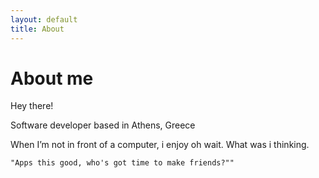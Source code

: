 ```yaml
---
layout: default
title: About
---
```

# About me
<p class="message">
  Hey there!
</p>

Software developer based in Athens, Greece

When I’m not in front of a computer, i enjoy oh wait. What was i thinking.

`"Apps this good, who's got time to make friends?""`
